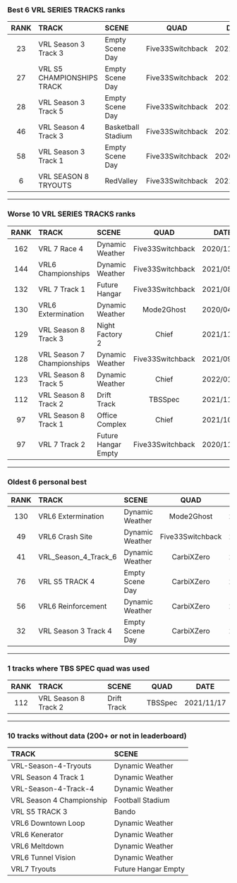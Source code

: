 ### Best 6 VRL SERIES TRACKS ranks
|RANK|TRACK|SCENE|QUAD|DATE|
|:---:|:---|:---|:---:|:---:|
|23|VRL Season 3 Track 3|Empty Scene Day|Five33Switchback|2021/08/10|
|27|VRL S5 CHAMPIONSHIPS TRACK|Empty Scene Day|Five33Switchback|2021/09/11|
|28|VRL Season 3 Track 5|Empty Scene Day|Five33Switchback|2021/05/31|
|46|VRL Season 4 Track 3|Basketball Stadium|Five33Switchback|2021/04/09|
|58|VRL Season 3 Track 1|Empty Scene Day|Five33Switchback|2020/11/30|
|6|VRL SEASON 8 TRYOUTS|RedValley|Five33Switchback|2021/09/10|
---
### Worse 10 VRL SERIES TRACKS ranks
|RANK|TRACK|SCENE|QUAD|DATE|
|:---:|:---|:---|:---:|:---:|
|162|VRL 7 Race 4|Dynamic Weather|Five33Switchback|2020/11/22|
|144|VRL6 Championships|Dynamic Weather|Five33Switchback|2021/05/21|
|132|VRL 7 Track 1|Future Hangar|Five33Switchback|2021/08/18|
|130|VRL6 Extermination|Dynamic Weather|Mode2Ghost|2020/04/06|
|129|VRL Season 8 Track 3|Night Factory 2|Chief|2021/11/29|
|128|VRL Season 7 Championships|Dynamic Weather|Five33Switchback|2021/09/11|
|123|VRL Season 8 Track 5|Dynamic Weather|Chief|2022/01/15|
|112|VRL Season 8 Track 2|Drift Track|TBSSpec|2021/11/17|
|97|VRL Season 8 Track 1|Office Complex|Chief|2021/10/30|
|97|VRL 7 Track 2|Future Hangar Empty|Five33Switchback|2020/11/06|
---
### Oldest 6 personal best
|RANK|TRACK|SCENE|QUAD|DATE|
|:---:|:---|:---|:---:|:---:|
|130|VRL6 Extermination|Dynamic Weather|Mode2Ghost|2020/04/06|
|49|VRL6 Crash Site|Dynamic Weather|Five33Switchback|2020/04/21|
|41|VRL_Season_4_Track_6|Dynamic Weather|CarbiXZero|2020/05/16|
|76|VRL S5 TRACK 4|Empty Scene Day|CarbiXZero|2020/06/02|
|56|VRL6 Reinforcement|Dynamic Weather|CarbiXZero|2020/08/05|
|32|VRL Season 3 Track 4|Empty Scene Day|CarbiXZero|2020/08/23|
---
### 1 tracks where TBS SPEC quad was used
|RANK|TRACK|SCENE|QUAD|DATE|
|:---:|:---|:---|:---:|:---:|
|112|VRL Season 8 Track 2|Drift Track|TBSSpec|2021/11/17|
---
### 10 tracks without data (200+ or not in leaderboard)
|TRACK|SCENE|
|:---|:---|
|VRL-Season-4-Tryouts|Dynamic Weather|
|VRL Season 4 Track 1|Dynamic Weather|
|VRL-Season-4-Track-4|Dynamic Weather|
|VRL Season 4 Championship|Football Stadium|
|VRL S5 TRACK 3|Bando|
|VRL6 Downtown Loop|Dynamic Weather|
|VRL6 Kenerator|Dynamic Weather|
|VRL6 Meltdown|Dynamic Weather|
|VRL6 Tunnel Vision|Dynamic Weather|
|VRL7 Tryouts|Future Hangar Empty|
